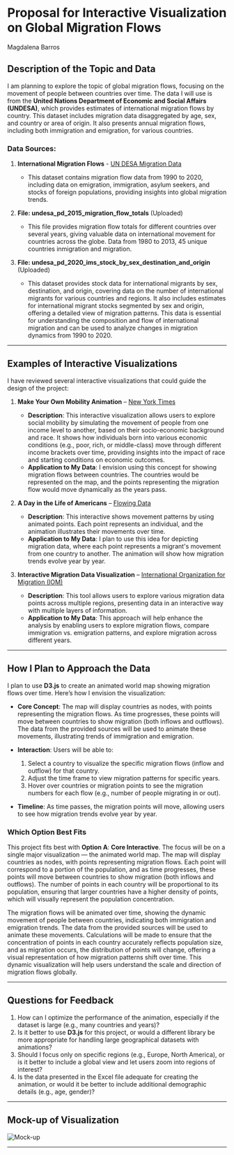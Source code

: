 # Proposal for Interactive Visualization on Global Migration Flows

Magdalena Barros

## Description of the Topic and Data

I am planning to explore the topic of global migration flows, focusing on the 
movement of people between countries over time. The data I will use is from 
the **United Nations Department of Economic and Social Affairs (UNDESA)**, which 
provides estimates of international migration flows by country. This dataset includes 
migration data disaggregated by age, sex, and country or area of origin. 
It also presents annual migration flows, including both immigration and emigration, 
for various countries.

### Data Sources:
1. **International Migration Flows** - [UN DESA Migration Data](https://www.un.org/development/desa/pd/data/international-migration-flows)
   - This dataset contains migration flow data from 1990 to 2020, including data on emigration, immigration, asylum seekers, and stocks of foreign populations, providing insights into global migration trends.

2. **File: undesa_pd_2015_migration_flow_totals** (Uploaded)
   - This file provides migration flow totals for different countries over several years, 
   giving valuable data on international movement for countries across the globe. 
   Data from 1980 to 2013, 45 unique countries inmigration and migration. 

3. **File: undesa_pd_2020_ims_stock_by_sex_destination_and_origin** (Uploaded)
   - This dataset provides stock data for international migrants by sex, destination, and origin, covering data on the number of international migrants for various countries and regions.
   It also includes estimates for international migrant stocks segmented by sex and origin, offering a detailed view of migration patterns. This data is essential for understanding the composition and flow of international migration and can be used to analyze changes in migration dynamics from 1990 to 2020.

---

## Examples of Interactive Visualizations

I have reviewed several interactive visualizations that could guide the design of the project:

1. **Make Your Own Mobility Animation** – [New York Times](https://www.nytimes.com/interactive/2018/03/27/upshot/make-your-own-mobility-animation.html)
   - **Description**: This interactive visualization allows users to explore social mobility by simulating the movement of people from one income level to another, based on their socio-economic background and race. It shows how individuals born into various economic conditions (e.g., poor, rich, or middle-class) move through different income brackets over time, providing insights into the impact of race and starting conditions on economic outcomes.
   - **Application to My Data**: I envision using this concept for showing migration flows between countries. The countries would be represented on the map, and the points representing the migration flow would move dynamically as the years pass.

2. **A Day in the Life of Americans** – [Flowing Data](https://flowingdata.com/2015/12/15/a-day-in-the-life-of-americans/)
   - **Description**: This interactive shows movement patterns by using animated points. Each point represents an individual, and the animation illustrates their movements over time.
   - **Application to My Data**: I plan to use this idea for depicting migration data, where each point represents a migrant's movement from one country to another. The animation will show how migration trends evolve year by year.

3. **Interactive Migration Data Visualization** – [International Organization for Migration (IOM)](https://worldmigrationreport.iom.int/wmr-2022-interactive/)
   - **Description**: This tool allows users to explore various migration data points across multiple regions, presenting data in an interactive way with multiple layers of information.
   - **Application to My Data**: This approach will help enhance the analysis by enabling users to explore migration flows, compare immigration vs. emigration patterns, and explore migration across different years.

---

## How I Plan to Approach the Data

I plan to use **D3.js** to create an animated world map showing migration flows over time. Here’s how I envision the visualization:

- **Core Concept**: The map will display countries as nodes, with points representing the migration flows. As time progresses, these points will move between countries to show migration (both inflows and outflows). The data from the provided sources will be used to animate these movements, illustrating trends of immigration and emigration.
  
- **Interaction**: Users will be able to:
  1. Select a country to visualize the specific migration flows (inflow and outflow) for that country.
  2. Adjust the time frame to view migration patterns for specific years.
  3. Hover over countries or migration points to see the migration numbers for each flow (e.g., number of people migrating in or out).
  
- **Timeline**: As time passes, the migration points will move, allowing users to see how migration trends evolve year by year.

### Which Option Best Fits

This project fits best with **Option A**: **Core Interactive**. The focus will be on a single major visualization — the animated world map. The map will display countries as nodes, with points representing migration flows. Each point will correspond to a portion of the population, and as time progresses, these points will move between countries to show migration (both inflows and outflows). The number of points in each country will be proportional to its population, ensuring that larger countries have a higher density of points, which will visually represent the population concentration.

The migration flows will be animated over time, showing the dynamic movement of people between countries, indicating both immigration and emigration trends. The data from the provided sources will be used to animate these movements. Calculations will be made to ensure that the concentration of points in each country accurately reflects population size, and as migration occurs, the distribution of points will change, offering a visual representation of how migration patterns shift over time. This dynamic visualization will help users understand the scale and direction of migration flows globally.

---

## Questions for Feedback

1. How can I optimize the performance of the animation, especially if the dataset is large (e.g., many countries and years)?
2. Is it better to use **D3.js** for this project, or would a different library be more appropriate for handling large geographical datasets with animations?
3. Should I focus only on specific regions (e.g., Europe, North America), or is it better to include a global view and let users zoom into regions of interest?
4. Is the data presented in the Excel file adequate for creating the animation, or would it be better to include additional demographic details (e.g., age, gender)?

---

## Mock-up of Visualization

![Mock-up](/Users/magdalenabarros/InteractiveViz/mock_up/drawing.svg)

---

